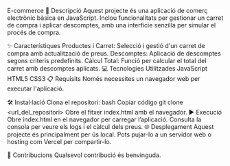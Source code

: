 E-commerce
📄 Descripció
Aquest projecte és una aplicació de comerç electrònic bàsica en JavaScript. Inclou funcionalitats per gestionar un carret de compra i aplicar descomptes, amb una interfície senzilla per simular el procés de compra.

✨ Característiques
Productes i Carret: Selecció i gestió d'un carret de compra amb actualització de preus.
Descomptes: Aplicació de descomptes segons criteris predefinits.
Càlcul Total: Funció per calcular el total del carret amb descomptes aplicats.
💻 Tecnologies Utilitzades
JavaScript
HTML5
CSS3
📋 Requisits
Només necessites un navegador web per executar l'aplicació.

🛠️ Instal·lació
Clona el repositori:
bash
Copiar código
git clone <url_del_repositori>
Obre el fitxer index.html amb el navegador.
▶️ Execució
Obre index.html en el navegador per carregar l’aplicació.
Consulta la consola per veure els logs i el càlcul dels preus.
🌐 Desplegament
Aquest projecte és principalment per ús local. Pots pujar-lo a un servidor web o hosting com Vercel per compartir-lo.

🤝 Contribucions
Qualsevol contribució és benvinguda.
